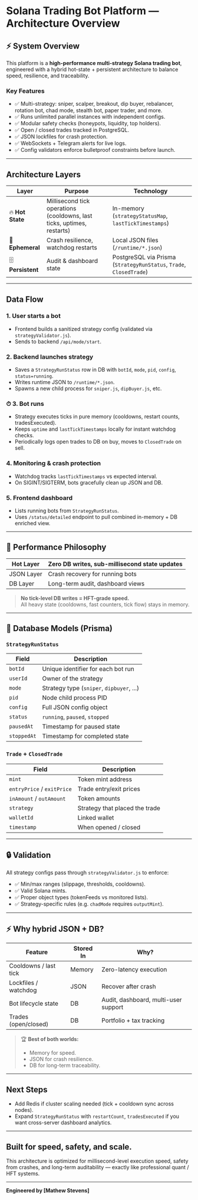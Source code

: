 #  Solana Trading Bot Platform — Architecture Overview

## ⚡ System Overview

This platform is a **high-performance multi-strategy Solana trading bot**, engineered with a hybrid hot-state + persistent architecture to balance speed, resilience, and traceability.

###  Key Features
- ✅ Multi-strategy: sniper, scalper, breakout, dip buyer, rebalancer, rotation bot, chad mode, stealth bot, paper trader, and more.
- ✅ Runs unlimited parallel instances with independent configs.
- ✅ Modular safety checks (honeypots, liquidity, top holders).
- ✅ Open / closed trades tracked in PostgreSQL.
- ✅ JSON lockfiles for crash protection.
- ✅ WebSockets + Telegram alerts for live logs.
- ✅ Config validators enforce bulletproof constraints before launch.

---

##  **Architecture Layers**

| Layer       | Purpose                                            | Technology |
|-------------|----------------------------------------------------|------------|
| 🔥 **Hot State**   | Millisecond tick operations (cooldowns, last ticks, uptimes, restarts) | In-memory (`strategyStatusMap`, `lastTickTimestamps`) |
| 📝 **Ephemeral**   | Crash resilience, watchdog restarts         | Local JSON files (`/runtime/*.json`) |
| 🗄 **Persistent**  | Audit & dashboard state                     | PostgreSQL via Prisma (`StrategyRunStatus`, `Trade`, `ClosedTrade`) |

---

##  **Data Flow**

###  1. User starts a bot
- Frontend builds a sanitized strategy config (validated via `strategyValidator.js`).
- Sends to backend `/api/mode/start`.

###  2. Backend launches strategy
- Saves a `StrategyRunStatus` row in DB with `botId`, `mode`, `pid`, `config`, `status=running`.
- Writes runtime JSON to `/runtime/*.json`.
- Spawns a new child process for `sniper.js`, `dipBuyer.js`, etc.

### ⏱ 3. Bot runs
- Strategy executes ticks in pure memory (cooldowns, restart counts, tradesExecuted).
- Keeps `uptime` and `lastTickTimestamps` locally for instant watchdog checks.
- Periodically logs open trades to DB on buy, moves to `ClosedTrade` on sell.

###  4. Monitoring & crash protection
- Watchdog tracks `lastTickTimestamps` vs expected interval.
- On SIGINT/SIGTERM, bots gracefully clean up JSON and DB.

###  5. Frontend dashboard
- Lists running bots from `StrategyRunStatus`.
- Uses `/status/detailed` endpoint to pull combined in-memory + DB enriched view.

---

## 🥇 **Performance Philosophy**
|  Hot Layer      | Zero DB writes, sub-millisecond state updates |
|-------------------|----------------------------------------------|
|  JSON Layer     | Crash recovery for running bots              |
|  DB Layer       | Long-term audit, dashboard views             |

> **No tick-level DB writes = HFT-grade speed.**  
> All heavy state (cooldowns, fast counters, tick flow) stays in memory.

---

## 💾 **Database Models (Prisma)**

### `StrategyRunStatus`
| Field      | Description                        |
|------------|------------------------------------|
| `botId`    | Unique identifier for each bot run |
| `userId`   | Owner of the strategy              |
| `mode`     | Strategy type (`sniper`, `dipbuyer`, ...) |
| `pid`      | Node child process PID            |
| `config`   | Full JSON config object           |
| `status`   | `running`, `paused`, `stopped`    |
| `pausedAt` | Timestamp for paused state        |
| `stoppedAt`| Timestamp for completed state     |

### `Trade` + `ClosedTrade`
| Field      | Description                        |
|------------|------------------------------------|
| `mint`     | Token mint address                |
| `entryPrice` / `exitPrice` | Trade entry/exit prices |
| `inAmount` / `outAmount`   | Token amounts      |
| `strategy` | Strategy that placed the trade    |
| `walletId` | Linked wallet                     |
| `timestamp`| When opened / closed              |

---

## 🔒 **Validation**
All strategy configs pass through `strategyValidator.js` to enforce:
- ✅ Min/max ranges (slippage, thresholds, cooldowns).
- ✅ Valid Solana mints.
- ✅ Proper object types (tokenFeeds vs monitored lists).
- ✅ Strategy-specific rules (e.g. `chadMode` requires `outputMint`).

---

## ⚡ **Why hybrid JSON + DB?**
| Feature             | Stored In | Why?                    |
|----------------------|-----------|-------------------------|
| Cooldowns / last tick | Memory    | Zero-latency execution  |
| Lockfiles / watchdog  | JSON      | Recover after crash     |
| Bot lifecycle state   | DB        | Audit, dashboard, multi-user support |
| Trades (open/closed)  | DB        | Portfolio + tax tracking|

> 🏆 **Best of both worlds:**  
> - Memory for speed.  
> - JSON for crash resilience.  
> - DB for long-term traceability.

---

##  Next Steps
- Add Redis if cluster scaling needed (tick + cooldown sync across nodes).
- Expand `StrategyRunStatus` with `restartCount`, `tradesExecuted` if you want cross-server dashboard analytics.

---

##  **Built for speed, safety, and scale.**
This architecture is optimized for millisecond-level execution speed, safety from crashes, and long-term auditability — exactly like professional quant / HFT systems.

---

 **Engineered by [Mathew Stevens]**
